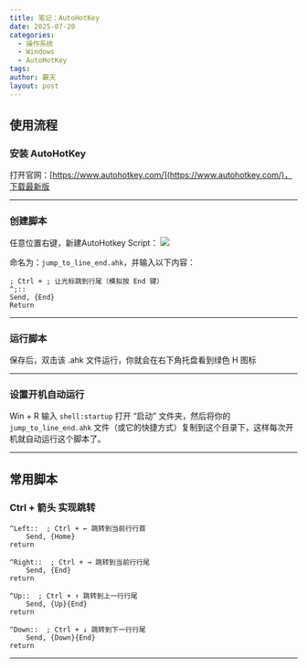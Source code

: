 ```yaml
---
title: 笔记：AutoHotKey
date: 2025-07-20
categories:
  - 操作系统
  - Windows
  - AutoHotKey
tags: 
author: 霸天
layout: post
---
```

## 使用流程

### 安装 AutoHotKey

打开官网：[https://www.autohotkey.com/](https://www.autohotkey.com/)，下载最新版

---


### 创建脚本

任意位置右键，新建AutoHotkey Script：
![](image-20250720134431254.png)

命名为：`jump_to_line_end.ahk`，并输入以下内容：
```
; Ctrl + ; 让光标跳到行尾（模拟按 End 键）
^;::
Send, {End}
Return
```

---


### 运行脚本

保存后，双击该 .ahk 文件运行，你就会在右下角托盘看到绿色 H 图标

---


### 设置开机自动运行

Win + R 输入 `shell:startup` 打开 “启动” 文件夹，然后将你的 `jump_to_line_end.ahk` 文件（或它的快捷方式）复制到这个目录下，这样每次开机就自动运行这个脚本了。

----


## 常用脚本

### Ctrl + 箭头 实现跳转

```
^Left::  ; Ctrl + ← 跳转到当前行行首
    Send, {Home}
return

^Right::  ; Ctrl + → 跳转到当前行行尾
    Send, {End}
return

^Up::  ; Ctrl + ↑ 跳转到上一行行尾
    Send, {Up}{End}
return

^Down::  ; Ctrl + ↓ 跳转到下一行行尾
    Send, {Down}{End}
return
```

----








